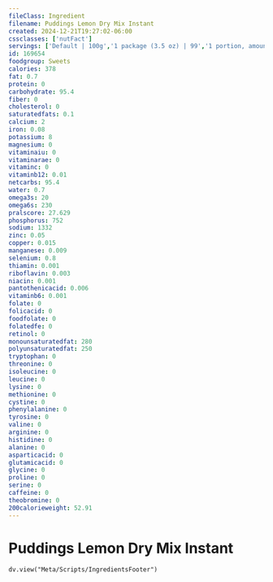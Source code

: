 ```yaml
---
fileClass: Ingredient
filename: Puddings Lemon Dry Mix Instant
created: 2024-12-21T19:27:02-06:00
cssclasses: ['nutFact']
servings: ['Default | 100g','1 package (3.5 oz) | 99','1 portion, amount to make 1/2 cup | 25']
id: 169654
foodgroup: Sweets
calories: 378
fat: 0.7
protein: 0
carbohydrate: 95.4
fiber: 0
cholesterol: 0
saturatedfats: 0.1
calcium: 2
iron: 0.08
potassium: 8
magnesium: 0
vitaminaiu: 0
vitaminarae: 0
vitaminc: 0
vitaminb12: 0.01
netcarbs: 95.4
water: 0.7
omega3s: 20
omega6s: 230
pralscore: 27.629
phosphorus: 752
sodium: 1332
zinc: 0.05
copper: 0.015
manganese: 0.009
selenium: 0.8
thiamin: 0.001
riboflavin: 0.003
niacin: 0.001
pantothenicacid: 0.006
vitaminb6: 0.001
folate: 0
folicacid: 0
foodfolate: 0
folatedfe: 0
retinol: 0
monounsaturatedfat: 280
polyunsaturatedfat: 250
tryptophan: 0
threonine: 0
isoleucine: 0
leucine: 0
lysine: 0
methionine: 0
cystine: 0
phenylalanine: 0
tyrosine: 0
valine: 0
arginine: 0
histidine: 0
alanine: 0
asparticacid: 0
glutamicacid: 0
glycine: 0
proline: 0
serine: 0
caffeine: 0
theobromine: 0
200calorieweight: 52.91
---
```


# Puddings Lemon Dry Mix Instant

```dataviewjs
dv.view("Meta/Scripts/IngredientsFooter")
```